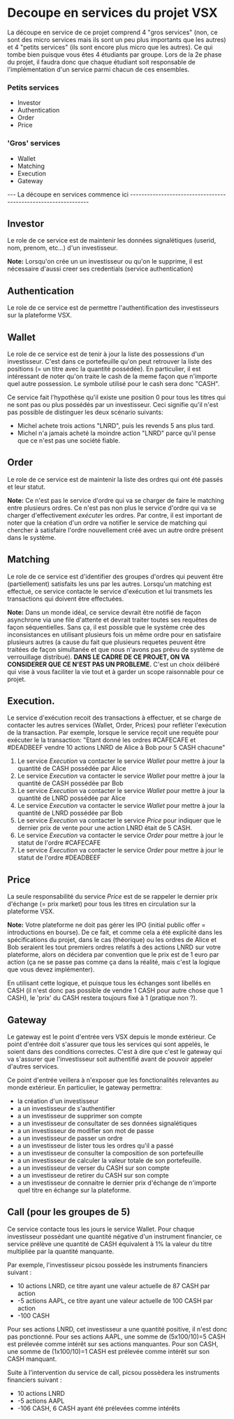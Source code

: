 # Decoupe en services du projet VSX

La découpe en service de ce projet comprend 4 "gros services" (non, ce sont des micro services mais ils
sont un peu plus importants que les autres) et 4 "petits services" (ils sont encore plus micro que les
autres). Ce qui tombe bien puisque vous êtes 4 étudiants par groupe. Lors de la 2e phase du projet, il
faudra donc que chaque étudiant soit responsable de l'implémentation d'un service parmi chacun de ces
ensembles.

### Petits services
- Investor
- Authentication
- Order
- Price

### 'Gros' services
- Wallet
- Matching
- Execution
- Gateway

--- La découpe en services commence ici ---------------------------------------------------------------

## Investor
Le role de ce service est de maintenir les données signalétiques (userid, nom, prenom, etc...) 
d'un investisseur.

**Note:** 
Lorsqu'on crée un un investisseur ou qu'on le supprime, il est nécessaire d'aussi creer ses
credentials (service authentication)

## Authentication
Le role de ce service est de permettre l'authentification des investisseurs sur la plateforme VSX.

## Wallet
Le role de ce service est de tenir à jour la liste des possessions d'un investisseur.
C'est dans ce portefeuille qu'on peut retrouver la liste des positions (= un titre avec la quantité possédée).
En particulier, il est intéressant de noter qu'on traite le cash de la meme façon que n'importe
quel autre possession. Le symbole utilisé pour le cash sera donc "CASH".

Ce service fait l'hypothèse qu'il existe une position 0 pour tous les titres qui ne sont pas ou plus 
possédés par un investisseur. Ceci signifie qu'il n'est pas possible de distinguer les deux scénario suivants:
* Michel achete trois actions "LNRD", puis les revends 5 ans plus tard.
* Michel n'a jamais acheté la moindre action "LNRD" parce qu'il pense que ce n'est pas une société fiable.

## Order
Le role de ce service est de maintenir la liste des ordres qui ont été passés et leur statut.

**Note:** 
Ce n'est pas le service d'ordre qui va se charger de faire le matching entre plusieurs ordres. Ce n'est
pas non plus le service d'ordre qui va se charger d'effectivement _exécuter_ les ordres. Par contre, 
il est important de noter que la création d'un ordre va notifier le service de matching qui chercher
à satisfaire l'ordre nouvellement créé avec un autre ordre présent dans le système.

## Matching
Le role de ce service est d'identifier des groupes d'ordres qui peuvent être (partiellement) satisfaits
les uns par les autres. Lorsqu'un matching est effectué, ce service contacte le service d'exécution
et lui transmets les transactions qui doivent être effectuées.

**Note:**
Dans un monde idéal, ce service devrait être notifié de façon asynchrone via une file d'attente et devrait
traiter toutes ses requêtes de façon séquentielles. Sans ça, il est possible que le système crée des
inconsistances en utilisant plusieurs fois un même ordre pour en satisfaire plusieurs autres (a cause du
fait que plusieurs requetes peuvent être traitées de façon simultanée et que nous n'avons pas prévu de
système de verrouillage distribué). 
**DANS LE CADRE DE CE PROJET, ON VA CONSIDERER QUE CE N'EST PAS UN PROBLEME.** 
C'est un choix délibéré qui vise à vous faciliter la vie tout et à garder un scope raisonnable pour ce projet.

## Execution.
Le service d'exécution recoit des transactions  à effectuer, et se charge de contacter les autres
services (Wallet, Order, Prices) pour refléter l'exécution de la transaction. Par exemple, lorsque
le service reçoit une requête pour exécuter le la transaction: 
"Etant donné les ordres #CAFECAFE et #DEADBEEF vendre 10 actions LNRD de Alice à Bob pour 5 CASH chacune" 
1. Le service _Execution_ va contacter le service _Wallet_ pour mettre à jour la quantité de CASH possédée par Alice
2. Le service _Execution_ va contacter le service _Wallet_ pour mettre à jour la quantité de CASH possédée par Bob
3. Le service _Execution_ va contacter le service _Wallet_ pour mettre à jour la quantité de LNRD possédée par Alice
4. Le service _Execution_ va contacter le service _Wallet_ pour mettre à jour la quantité de LNRD possédée par Bob
5. Le service _Execution_ va contacter le service _Price_  pour indiquer que le dernier prix de vente pour une action LNRD était de 5 CASH.
6. Le service _Execution_ va contacter le service _Order_ pour mettre à jour le statut de l'ordre #CAFECAFE
7. Le service _Execution_ va contacter le service _Order_ pour mettre à jour le statut de l'ordre #DEADBEEF

## Price
La seule responsabilité du service _Price_ est de se rappeler le dernier prix d'échange (= prix market) pour
tous les titres en circulation sur la plateforme VSX. 

**Note:**
Votre plateforme ne doit pas gérer les IPO (initial public offer = introductions en bourse). De ce fait, 
et comme cela a été explicité dans les spécifications du projet, dans le cas (théorique) ou les ordres 
de Alice et Bob seraient les tout premiers ordres relatifs à des actions LNRD sur votre plateforme, 
alors on décidera par convention que le prix est de 1 euro par action (ça ne se passe pas comme ça dans 
la réalité, mais c'est la logique que vous devez implémenter).

En utilisant cette logique, et puisque tous les échanges sont libellés en CASH (il n'est donc pas possible
de vendre 1 CASH pour autre chose que 1 CASH), le 'prix' du CASH restera toujours fixé à 1 (pratique non ?).

## Gateway
Le gateway est le point d'entrée vers VSX depuis le monde extérieur. Ce point d'entrée doit s'assurer
que tous les services qui sont appelés, le soient dans des conditions correctes. C'est à dire que
c'est le gateway qui va s'assurer que l'investisseur soit authentifié avant de pouvoir appeler d'autres 
services.

Ce point d'entrée veillera à n'exposer que les fonctionalités relevantes au monde extérieur. En particulier, 
le gateway permettra:  

* la création d'un investisseur
* a un investisseur de s'authentifier
* a un investisseur de supprimer son compte
* a un investisseur de consultater de ses données signalétiques
* a un investisseur de modifier son mot de passe 
* a un investisseur de passer un ordre
* a un investisseur de lister tous les ordres qu'il a passé
* a un investisseur de consulter la composition de son portefeuille
* a un investisseur de calculer la valeur totale de son portefeuille.
* a un investisseur de verser du CASH sur son compte
* a un investisseur de retirer du CASH sur son compte
* a un investisseur de connaitre le dernier prix d'échange de n'importe quel titre en échange sur la plateforme.

## Call (pour les groupes de 5)
Ce service contacte tous les jours le service Wallet. Pour chaque investisseur possédant une quantité négative d'un instrument financier, 
ce service prélève une quantité de CASH équivalent à 1% la valeur du titre multipliée par la quantité manquante.

Par exemple, l'investisseur picsou possède les instruments financiers suivant :
- 10 actions LNRD, ce titre ayant une valeur actuelle de 87 CASH par action
- -5 actions AAPL, ce titre ayant une valeur actuelle de 100 CASH par action
- -100 CASH

Pour ses actions LNRD, cet investisseur a une quantité positive, il n'est donc pas ponctionné.
Pour ses actions AAPL, une somme de (5x100/10)=5 CASH est prélevée comme intérêt sur ses actions manquantes.
Pour son CASH, une somme de (1x100/10)=1 CASH est prélevée comme intérêt sur son CASH manquant.

Suite à l'intervention du service de call, picsou possèdera les instruments financiers suivant :
- 10 actions LNRD
- -5 actions AAPL
- -106 CASH, 6 CASH ayant été prélevées comme intérêts
